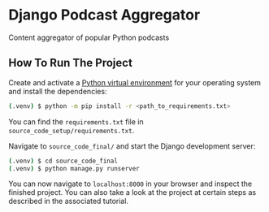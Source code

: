 # Django Podcast Aggregator
Content aggregator of popular Python podcasts

## How To Run The Project

Create and activate a [Python virtual environment](https://realpython.com/python-virtual-environments-a-primer/) for your operating system and install the dependencies:

```bash
(.venv) $ python -m pip install -r <path_to_requirements.txt>
```

You can find the `requirements.txt` file in `source_code_setup/requirements.txt`.

Navigate to `source_code_final/` and start the Django development server:

```bash
(.venv) $ cd source_code_final
(.venv) $ python manage.py runserver
```

You can now navigate to `localhost:8000` in your browser and inspect the finished project. You can also take a look at the project at certain steps as described in the associated tutorial.
